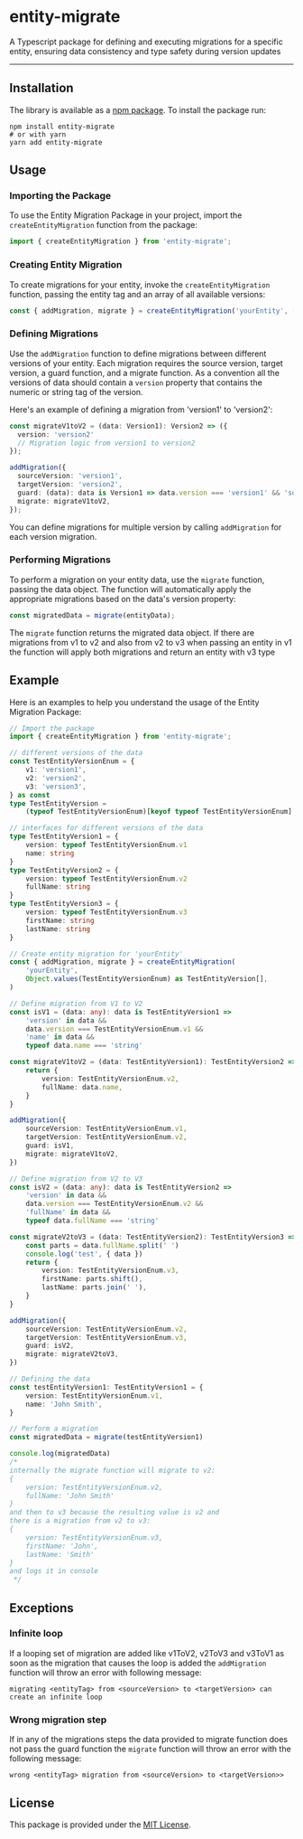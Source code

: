 # entity-migrate

A Typescript package for defining and executing migrations for a specific entity, ensuring data consistency and type safety during version updates

---

## Installation

The library is available as a [npm package](https://www.npmjs.com/package/entity-migrate). To install the package run:

```shell
npm install entity-migrate
# or with yarn
yarn add entity-migrate
```

## Usage

### Importing the Package

To use the Entity Migration Package in your project, import the `createEntityMigration` function from the package:

```typescript
import { createEntityMigration } from 'entity-migrate';
```

### Creating Entity Migration

To create migrations for your entity, invoke the `createEntityMigration` function, passing the entity tag and an array of all available versions:

```typescript
const { addMigration, migrate } = createEntityMigration('yourEntity', ['version1', 'version2', 'version3']);
```

### Defining Migrations

Use the `addMigration` function to define migrations between different versions of your entity. Each migration requires the source version, target version, a guard function, and a migrate function.
As a convention all the versions of data should contain a `version` property that contains the numeric or string tag of the version.

Here's an example of defining a migration from 'version1' to 'version2':

```typescript
const migrateV1toV2 = (data: Version1): Version2 => ({
  version: 'version2'
  // Migration logic from version1 to version2
});

addMigration({
  sourceVersion: 'version1',
  targetVersion: 'version2',
  guard: (data): data is Version1 => data.version === 'version1' && 'someProp' in data /* checks on other critical properties for migration */,
  migrate: migrateV1toV2,
});
```

You can define migrations for multiple version by calling `addMigration` for each version migration.

### Performing Migrations

To perform a migration on your entity data, use the `migrate` function, passing the data object. The function will automatically apply the appropriate migrations based on the data's version property:

```typescript
const migratedData = migrate(entityData);
```

The `migrate` function returns the migrated data object.
If there are migrations from v1 to v2 and also from v2 to v3 when passing an entity in v1 the function will apply both migrations and return an entity with v3 type

## Example

Here is an examples to help you understand the usage of the Entity Migration Package:

```typescript
// Import the package
import { createEntityMigration } from 'entity-migrate';

// different versions of the data
const TestEntityVersionEnum = {
    v1: 'version1',
    v2: 'version2',
    v3: 'version3',
} as const
type TestEntityVersion =
    (typeof TestEntityVersionEnum)[keyof typeof TestEntityVersionEnum]

// interfaces for different versions of the data
type TestEntityVersion1 = {
    version: typeof TestEntityVersionEnum.v1
    name: string
}
type TestEntityVersion2 = {
    version: typeof TestEntityVersionEnum.v2
    fullName: string
}
type TestEntityVersion3 = {
    version: typeof TestEntityVersionEnum.v3
    firstName: string
    lastName: string
}

// Create entity migration for 'yourEntity'
const { addMigration, migrate } = createEntityMigration(
    'yourEntity',
    Object.values(TestEntityVersionEnum) as TestEntityVersion[],
)

// Define migration from V1 to V2
const isV1 = (data: any): data is TestEntityVersion1 =>
    'version' in data &&
    data.version === TestEntityVersionEnum.v1 &&
    'name' in data &&
    typeof data.name === 'string'

const migrateV1toV2 = (data: TestEntityVersion1): TestEntityVersion2 => {
    return {
        version: TestEntityVersionEnum.v2,
        fullName: data.name,
    }
}

addMigration({
    sourceVersion: TestEntityVersionEnum.v1,
    targetVersion: TestEntityVersionEnum.v2,
    guard: isV1,
    migrate: migrateV1toV2,
})

// Define migration from V2 to V3
const isV2 = (data: any): data is TestEntityVersion2 =>
    'version' in data &&
    data.version === TestEntityVersionEnum.v2 &&
    'fullName' in data &&
    typeof data.fullName === 'string'

const migrateV2toV3 = (data: TestEntityVersion2): TestEntityVersion3 => {
    const parts = data.fullName.split(' ')
    console.log('test', { data })
    return {
        version: TestEntityVersionEnum.v3,
        firstName: parts.shift(),
        lastName: parts.join(' '),
    }
}

addMigration({
    sourceVersion: TestEntityVersionEnum.v2,
    targetVersion: TestEntityVersionEnum.v3,
    guard: isV2,
    migrate: migrateV2toV3,
})

// Defining the data
const testEntityVersion1: TestEntityVersion1 = {
    version: TestEntityVersionEnum.v1,
    name: 'John Smith',
}

// Perform a migration
const migratedData = migrate(testEntityVersion1)

console.log(migratedData)
/*
internally the migrate function will migrate to v2:
{
    version: TestEntityVersionEnum.v2,
    fullName: 'John Smith'
}
and then to v3 because the resulting value is v2 and
there is a migration from v2 to v3:
{
    version: TestEntityVersionEnum.v3,
    firstName: 'John',
    lastName: 'Smith'
}
and logs it in console
 */


```

## Exceptions

### Infinite loop
If a looping set of migration are added like v1ToV2, v2ToV3 and v3ToV1 as soon as the migration that causes the loop is
added the `addMigration` function will throw an error with following message:

`migrating <entityTag> from <sourceVersion> to <targetVersion> can create an infinite loop`

### Wrong migration step
If in any of the migrations steps the data provided to migrate function does not pass the guard function the `migrate`
function will throw an error with the following message:

`wrong <entityTag> migration from <sourceVersion> to <targetVersion>>`

## License

This package is provided under the [MIT License](https://opensource.org/license/mit).
